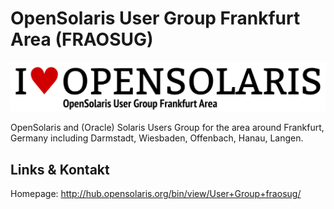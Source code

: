 # OpenSolaris User Group Frankfurt Area (FRAOSUG)
![OpenSolaris User Group Frankfurt Area](./fraosug.logo.png)

OpenSolaris and (Oracle) Solaris Users Group for the area around Frankfurt, Germany
including Darmstadt, Wiesbaden, Offenbach, Hanau, Langen.


## Links &amp; Kontakt

Homepage: <http://hub.opensolaris.org/bin/view/User+Group+fraosug/>










